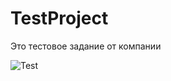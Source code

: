 # TestProject
Это тестовое задание от компании

![Test](https://github.com/Berendei75405/TestProject/assets/82874611/4a2962fe-8f1a-4829-8756-e9d49e60e2ad)
